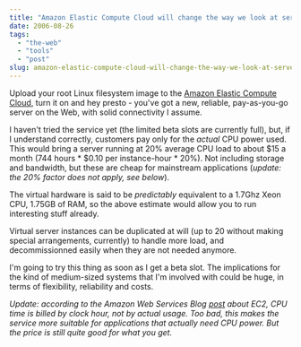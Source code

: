 ```yaml
---
title: "Amazon Elastic Compute Cloud will change the way we look at servers"
date: 2006-08-26
tags: 
  - "the-web"
  - "tools"
  - "post"
slug: amazon-elastic-compute-cloud-will-change-the-way-we-look-at-servers
---
```


Upload your root Linux filesystem image to the [Amazon Elastic Compute Cloud](http://www.amazon.com/b/ref=sc_fe_l_2/?node=201590011&no=3435361), turn it on and hey presto - you've got a new, reliable, pay-as-you-go server on the Web, with solid connectivity I assume.

I haven't tried the service yet (the limited beta slots are currently full), but, if I understand correctly, customers pay only for the _actual_ CPU power used. This would bring a server running at 20% average CPU load to about $15 a month (744 hours \* $0.10 per instance-hour \* 20%). Not including storage and bandwidth, but these are cheap for mainstream applications (_update: the 20% factor does not apply, see below_).

The virtual hardware is said to be _predictably_ equivalent to a 1.7Ghz Xeon CPU, 1.75GB of RAM, so the above estimate would allow you to run interesting stuff already.

Virtual server instances can be duplicated at will (up to 20 without making special arrangements, currently) to handle more load, and decommissionned easily when they are not needed anymore.

I'm going to try this thing as soon as I get a beta slot. The implications for the kind of medium-sized systems that I'm involved with could be huge, in terms of flexibility, reliability and costs.

_Update: according to the Amazon Web Services Blog [post](http://aws.typepad.com/aws/2006/08/amazon_ec2_beta.html) about EC2, CPU time is billed by clock hour, not by actual usage. Too bad, this makes the service more suitable for applications that actually need CPU power. But the price is still quite good for what you get._
